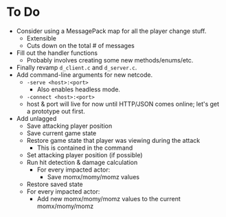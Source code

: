 # To Do

  - Consider using a MessagePack map for all the player change stuff.
    - Extensible
    - Cuts down on the total # of messages
  - Fill out the handler functions
    - Probably involves creating some new methods/enums/etc.
  - Finally revamp `d_client.c` and `d_server.c`.
  - Add command-line arguments for new netcode.
    - `-serve <host>:<port>`
      - Also enables headless mode.
    - `-connect <host>:<port>`
    - host & port will live for now until HTTP/JSON comes online; let's get a
      prototype out first.
  - Add unlagged
    - Save attacking player position
    - Save current game state
    - Restore game state that player was viewing during the attack
      - This is contained in the command
    - Set attacking player position (if possible)
    - Run hit detection & damage calculation
      - For every impacted actor:
        - Save momx/momy/momz values
    - Restore saved state
    - For every impacted actor:
      - Add new momx/momy/momz values to the current momx/momy/momz

